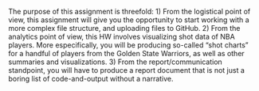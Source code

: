 The purpose of this assignment is threefold: 1) From the logistical point of view, this
assignment will give you the opportunity to start working with a more complex file structure, and uploading files to GitHub. 2) From the analytics point of view, this HW involves visualizing shot data of NBA players. More especifically, you will be producing so-called “shot charts” for a handful of players from the Golden State Warriors, as well as other summaries and visualizations. 3) From the report/communication standpoint, you will have to produce a report document that is not just a boring list of code-and-output without a narrative.
